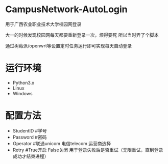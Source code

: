 # CampusNetwork-AutoLogin
用于广西农业职业技术大学校园网登录

大一的时候发现校园网每天都要重新登录一次，烦得要死 所以当时弄了个脚本

通过树莓派/openwrt等设置定时任务运行即可实现每天自动登录

# 运行环境
- Python3.x
- Linux
- Windows

# 配置方法
- StudentID #学号
- Password  #密码
- Operator  #联通unicom 电信telecom 运营商选择
- Retry     #True开启 False关闭 用于登录失败后是否重试（无限重试，直到登录成功才结束进程）
